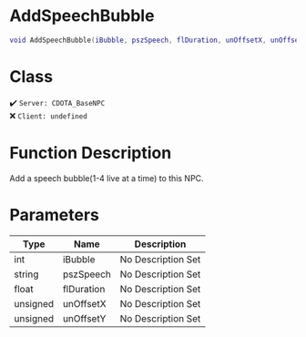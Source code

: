 # AddSpeechBubble
```lua
void AddSpeechBubble(iBubble, pszSpeech, flDuration, unOffsetX, unOffsetY)
```
# Class
✔️ `Server: CDOTA_BaseNPC`  
❌ `Client: undefined`  

# Function Description
Add a speech bubble(1-4 live at a time) to this NPC.
# Parameters
Type|Name|Description
--|--|--
int|iBubble|No Description Set
string|pszSpeech|No Description Set
float|flDuration|No Description Set
unsigned|unOffsetX|No Description Set
unsigned|unOffsetY|No Description Set
